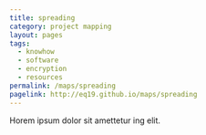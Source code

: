 ```yaml
---
title: spreading
category: project mapping
layout: pages
tags:
  - knowhow
  - software
  - encryption
  - resources
permalink: /maps/spreading
pagelink: http://eq19.github.io/maps/spreading
---
```

Horem ipsum dolor sit amettetur ing elit. 
